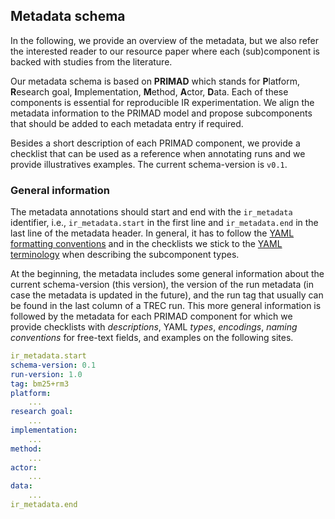 ## Metadata schema

In the following, we provide an overview of the metadata, but we also refer the interested reader to our resource paper where each (sub)component is backed with studies from the literature.

Our metadata schema is based on **PRIMAD** which stands for **P**latform, **R**esearch goal, **I**mplementation, **M**ethod, **A**ctor, **D**ata. Each of these components is essential for reproducible IR experimentation. We align the metadata information to the PRIMAD model and propose subcomponents that should be added to each metadata entry if required.

Besides a short description of each PRIMAD component, we provide a checklist that can be used as a reference when annotating runs and we provide illustratives examples. The current schema-version is `v0.1`.


### General information

The metadata annotations should start and end with the `ir_metadata` identifier, i.e., `ir_metadata.start` in the first line and `ir_metadata.end` in the last line of the metadata header. In general, it has to follow the [YAML formatting conventions](https://yaml.org/) and in the checklists we stick to the [YAML terminology](https://yaml.org/spec/1.2.2/ext/glossary/) when describing the subcomponent types. 

At the beginning, the metadata includes some general information about the current schema-version (this version), the version of the run metadata (in case the metadata is updated in the future), and the run tag that usually can be found in the last column of a TREC run. This more general information is followed by the metadata for each PRIMAD component for which we provide checklists with *descriptions*, YAML *types*, *encodings*, *naming conventions* for free-text fields, and examples on the following sites.

```YAML
ir_metadata.start
schema-version: 0.1
run-version: 1.0
tag: bm25+rm3
platform:
    ...
research goal:
    ...
implementation:
    ...
method:
    ...
actor:
    ...
data:
    ...
ir_metadata.end
```
